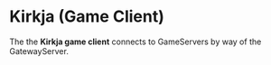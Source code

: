 # Kirkja (Game Client)

The the **Kirkja game client** connects to GameServers by way of the GatewayServer.


